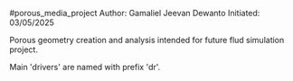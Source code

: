  #porous_media_project
Author: Gamaliel Jeevan Dewanto
Initiated: 03/05/2025

Porous geometry creation and analysis intended for future flud simulation project.

Main 'drivers' are named with prefix 'dr'.
